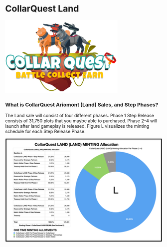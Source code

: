 # CollarQuest Land

![CollarQuest a Metaverse Play2Earn Ecosystem](../../.gitbook/assets/CQ-Title.png)

### **What is CollarQuest Ariomont (Land) Sales, and Step Phases?** <a href="#4edc" id="4edc"></a>

The Land sale will consist of four different phases. Phase 1 Step Release consists of 31,750 plots that you maybe able to purchased.  Phase 2–4 will launch after land gameplay is released.  Figure L visualizes the minting schedule for each Step Release Phase.

![Figure L (Subject to Change)](../../.gitbook/assets/LAND-Allocation.png)
